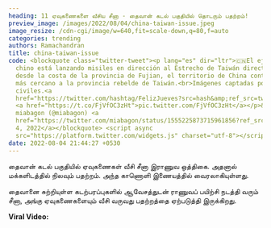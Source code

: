 ```yaml
---
heading: 11 ஏவுகணைகளை வீசிய சீனா - தைவான் கடல் பகுதியில் தொடரும் பதற்றம்!
preview_image: /images/2022/08/04/china-taiwan-issue.jpeg
image_resize: /cdn-cgi/image/w=640,fit=scale-down,q=80,f=auto
categories: trending
authors: Ramachandran
title: china-taiwan-issue
code: <blockquote class="twitter-tweet"><p lang="es" dir="ltr">🇨🇳El ejército
  chino está lanzando misiles en dirección al Estrecho de Taiwán directamente
  desde la costa de la provincia de Fujian, el territorio de China continental
  más cercano a la provincia rebelde de Taiwán.<br>Imágenes captadas por
  civiles.<a
  href="https://twitter.com/hashtag/FelizJueves?src=hash&amp;ref_src=twsrc%5Etfw">#FelizJueves</a>
  <a href="https://t.co/FjVfOC3zHt">pic.twitter.com/FjVfOC3zHt</a></p>&mdash;
  miabagon (@miabagon) <a
  href="https://twitter.com/miabagon/status/1555225873715961856?ref_src=twsrc%5Etfw">August
  4, 2022</a></blockquote> <script async
  src="https://platform.twitter.com/widgets.js" charset="utf-8"></script>
date: 2022-08-04 21:44:27 +0530
---
```

தைவான் கடல் பகுதியில் ஏவுகணைகள் வீசி சீனா இராணுவ ஒத்திகை. அதனால் மக்களிடத்தில் நிலவும் பதற்றம். அந்த காணொளி இணையத்தில் வைரலாகியுள்ளது.

தைவானை சுற்றியுள்ள கடற்பரப்புகளில் ஆவேசத்துடன் ராணுவப் பயிற்சி நடத்தி வரும் சீனா, அங்கு ஏவுகணைகளையும் வீசி வருவது பதற்றத்தை ஏற்படுத்தி இருக்கிறது.

**Viral Video:**